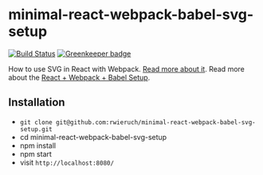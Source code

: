 # minimal-react-webpack-babel-svg-setup

[![Build Status](https://travis-ci.org/rwieruch/minimal-react-webpack-babel-svg-setup.svg?branch=master)](https://travis-ci.org/rwieruch/minimal-react-webpack-babel-svg-setup)   [![Greenkeeper badge](https://badges.greenkeeper.io/rwieruch/minimal-react-webpack-babel-svg-setup.svg)](https://greenkeeper.io/)

How to use SVG in React with Webpack. [Read more about it](https://www.robinwieruch.de/react-svg/). Read more about the [React + Webpack + Babel Setup](https://www.robinwieruch.de/minimal-react-webpack-babel-setup/).

## Installation

* `git clone git@github.com:rwieruch/minimal-react-webpack-babel-svg-setup.git`
* cd minimal-react-webpack-babel-svg-setup
* npm install
* npm start
* visit `http://localhost:8080/`
